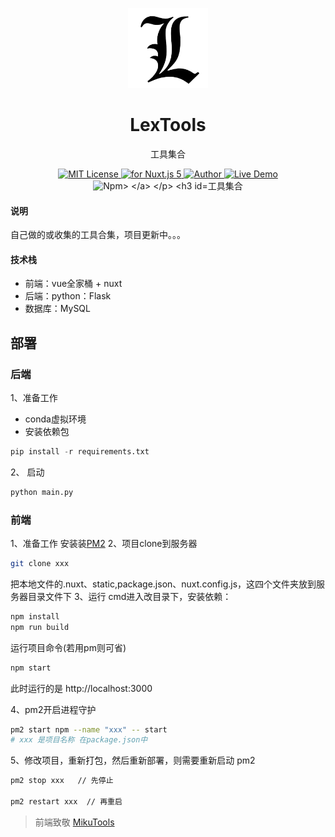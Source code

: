 <p align="center"><img src="./frontend/lextool/static/ico.png"
        alt="Logo" width="128" height="128" style="max-width: 100%;"></p>
<h1 align="center">LexTools</h1>
<p align="center">工具集合</p>
<p align="center">
    <a href="https://github.com/Prolht/Tools/blob/master/LICENSE">
        <img src="https://badgen.net/github/license/micromatch/micromatch" alt="MIT License" />
    </a>
    <a href="https://vuejs.org/">
        <img src="https://img.shields.io/badge/nuxt.js-v5.x-green.svg" alt="for Nuxt.js 5">
    </a>
    <a href="https://www.lex666.online/">
        <img src="https://badgen.net/badge/author/Lex/f2a" alt="Author">
    </a>
    <a href="http://tools.lex666.online/">
        <img src="https://img.shields.io/badge/%F0%9F%9A%80-open--in--browser-e10079.svg" alt="Live Demo">
    </a>
    <a>
        <img src="https://badgen.net/badge/icon/npm?icon=npm&label" alt="Npm>
    </a>
</p>


### 工具集合
#### 说明
自己做的或收集的工具合集，项目更新中。。。
#### 技术栈
- 前端：vue全家桶 + nuxt
- 后端：python：Flask
- 数据库：MySQL

## 部署
### 后端
1、准备工作
 - conda虚拟环境
 - 安装依赖包
 ```py
 pip install -r requirements.txt
 ```
 2、 启动
 ```py
 python main.py
 ```

### 前端
1、准备工作
安装装[PM2](http://menvscode.com/detail/5ce21943e8c50a0870f41983)
2、项目clone到服务器
```bash
git clone xxx
```
把本地文件的.nuxt、static,package.json、nuxt.config.js，这四个文件夹放到服务器目录文件下
3、运行
cmd进入改目录下，安装依赖：
```bash
npm install
npm run build
```
运行项目命令(若用pm则可省)
```bash
npm start
```
此时运行的是 http://localhost:3000

4、pm2开启进程守护
```bash
pm2 start npm --name "xxx" -- start
# xxx 是项目名称 在package.json中
```

5、修改项目，重新打包，然后重新部署，则需要重新启动 pm2
```bash
pm2 stop xxx   // 先停止

pm2 restart xxx  // 再重启
```

> 前端致敬 [MikuTools](https://tools.miku.ac/)